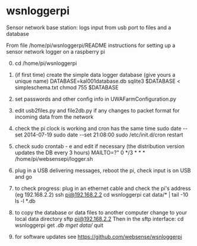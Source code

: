 wsnloggerpi
===========

Sensor network base station: logs input from usb port to files and a database

From file /home/pi/wsnloggerpi/README
instructions for setting up a sensor network logger on a raspberry pi

0. cd /home/pi/wsnloggerpi

1. (if first time) create the simple data logger database (give yours a unique name)
DATABASE=kal001database.db
sqlite3 $DATABASE < simpleschema.txt
chmod 755 $DATABASE

2. set passwords and other config info in UWAFarmConfiguration.py

3. edit usb2files.py and file2db.py if any changes to packet format for incoming data from the network

4. check the pi clock is working and cron has the same time
sudo date --set 2014-07-19
sudo date --set 21:08:00
sudo /etc/init.d/cron restart

5. check sudo crontab - e and edit if necessary (the distribution version updates the DB every 3 hours)
MAILTO=?"
0 */3 * * *  /home/pi/websensepi/logger.sh

6. plug in a USB delivering messages, reboot the pi, check input is on USB and go

7. to check progress:
plug in an ethernet cable and check the pi's address (eg 192.168.2.2)
ssh pi@192.168.2.2
cd wsnloggerpi
cat data/* | tail -10
ls -l *.db

8. to copy the database or data files to another computer
change to your local data directory
sftp pi@192.168.2.2
Then in the sftp interface:
        cd wsnloggerpi
        get *.db
        mget data/*
        quit

9. for software updates see https://github.com/websense/wsnloggerpi

